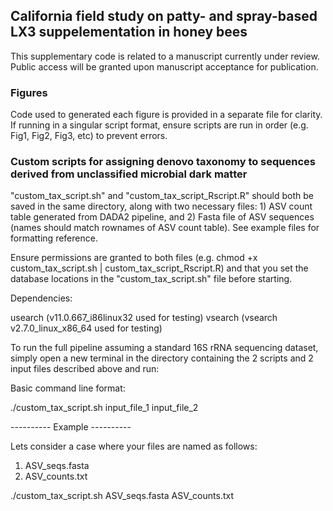 ## California field study on patty- and spray-based LX3 suppelementation in honey bees

This supplementary code is related to a manuscript currently under review. Public access will be granted upon manuscript acceptance for publication. 

### Figures
Code used to generated each figure is provided in a separate file for clarity. If running in a singular script format, ensure scripts are run in order (e.g. Fig1, Fig2, Fig3, etc) to prevent errors.

### Custom scripts for assigning denovo taxonomy to sequences derived from unclassified microbial dark matter
"custom_tax_script.sh" and "custom_tax_script_Rscript.R" should both be saved in the same directory, along with two necessary files: 1) ASV count table generated from DADA2 pipeline, and 2) Fasta file of ASV sequences (names should match rownames of ASV count table). See example files for formatting reference.

Ensure permissions are granted to both files (e.g. chmod +x custom_tax_script.sh | custom_tax_script_Rscript.R) and that you set the database locations in the "custom_tax_script.sh" file before starting.

Dependencies:

usearch (v11.0.667_i86linux32 used for testing)
vsearch (vsearch v2.7.0_linux_x86_64 used for testing)

To run the full pipeline assuming a standard 16S rRNA sequencing dataset, simply open a new terminal in the directory containing the 2 scripts and 2 input files described above and run:

Basic command line format:

./custom_tax_script.sh input_file_1 input_file_2

---------- Example ----------
  
Lets consider a case where your files are named as follows:
  
1) ASV_seqs.fasta
2) ASV_counts.txt

./custom_tax_script.sh ASV_seqs.fasta ASV_counts.txt

